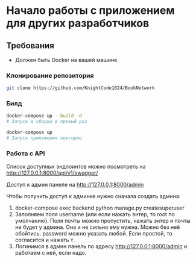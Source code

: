 # Начало работы с приложением для других разработчиков

## Требования

- Должен быть Docker на вашей машине.

### Клонирование репозитория

```bash
git clone https://github.com/KnightCode1024/BookNetwork
```

### Билд

```bash
docker-compose up --build -d
# Запуск и сборка в превый раз
```

```bash
docker-compose up
# Запуск приложения повторно
```

### Работа с API

Список доступных эндпоинтов можно посмотреть на <http://127.0.0.1:8000/api/v1/swagger/>

Доступ к админ панеле на <http://127.0.0.1:8000/admin>

Чтобы получить доступ к админке нужно сначала создать админа:

1) docker-compose exec backend python manage.py createsuperuser
2) Заполняем поля username (или если нажать энтер, то root по умолчанию). Поля почты можно пропустить, нажать энтер и почты не будет у админа. Она и не сильно ему нужна. Можно без неё обойтись. password можно указать любой. Если простой, то согласится и нажать `Y`.
3) Логинимся в админ панель по адресу <http://127.0.0.1:8000/admin> и работаем с ней, если надо.
